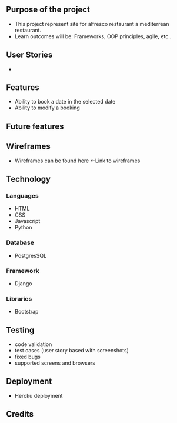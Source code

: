 ## Purpose of the project
   * This project represent site for alfresco restaurant a mediterrean restaurant.
   * Learn outcomes will be: Frameworks, OOP principles, agile, etc..
## User Stories
   * 
## Features
   * Ability to book a date in the selected date
   * Ability to modify a booking
## Future features
## Wireframes
   * Wireframes can be found here <-Link to wireframes
## Technology
   ### Languages
   * HTML
   * CSS
   * Javascript
   * Python
   ### Database
   * PostgresSQL
   ### Framework 
   * Django
   ### Libraries
   * Bootstrap
## Testing
   * code validation
   * test cases (user story based with screenshots)
   * fixed bugs
   * supported screens and browsers
## Deployment
   * Heroku deployment
## Credits

